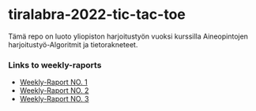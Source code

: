 # tiralabra-2022-tic-tac-toe
Tämä repo on luoto yliopiston harjoitustyön vuoksi kurssilla Aineopintojen harjoitustyö-Algoritmit ja tietorakneteet.

### Links to weekly-raports
 - [Weekly-Raport NO. 1](https://github.com/hamidaebadi/tiralabra-2022-tic-tac-toe/blob/master/docs/weekly-raports/week-1.md)
 - [Weekly-Raport NO. 2](https://github.com/hamidaebadi/tiralabra-2022-tic-tac-toe/blob/master/docs/weekly-raports/week-2.md)
 - [Weekly-Raport NO. 3](https://github.com/hamidaebadi/tiralabra-2022-tic-tac-toe/blob/master/docs/weekly-raports/week-3.md)